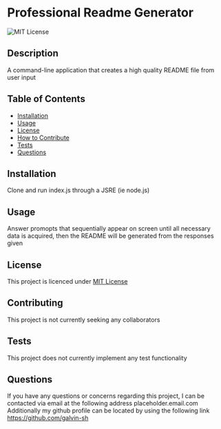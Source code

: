 
# Professional Readme Generator
![MIT License](https://img.shields.io/badge/License-MIT%20License-blue)
## Description
A command-line application that creates a high quality README file from user input

## Table of Contents

- [Installation](#installation)
- [Usage](#usage)
- [License](#license)
- [How to Contribute](#contributing)
- [Tests](#tests)
- [Questions](#questions)

## Installation
Clone and run index.js through a JSRE (ie node.js)

## Usage
Answer promopts that sequentially appear on screen until all necessary data is acquired, then the README will be generated from the responses given

## License
This project is licenced under [MIT License](https://choosealicense.com/licenses/mit)

## Contributing
This project is not currently seeking any collaborators

## Tests
This project does not currently implement any test functionality

## Questions
If you have any questions or concerns regarding this project, I can be contacted via email at the following address
placeholder.email.com
Additionally my github profile can be located by using the following link
https://github.com/galvin-sh

